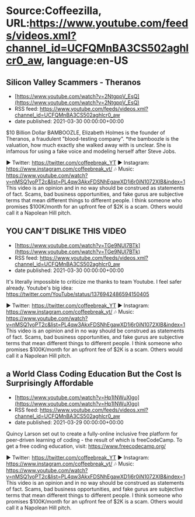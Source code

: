 # Source:Coffeezilla, URL:https://www.youtube.com/feeds/videos.xml?channel_id=UCFQMnBA3CS502aghlcr0_aw, language:en-US

## Silicon Valley Scammers - Theranos
 - [https://www.youtube.com/watch?v=2NtgppV_EsQ](https://www.youtube.com/watch?v=2NtgppV_EsQ)
 - RSS feed: https://www.youtube.com/feeds/videos.xml?channel_id=UCFQMnBA3CS502aghlcr0_aw
 - date published: 2021-03-30 00:00:00+00:00

$10 Billion Dollar BAMBOOZLE, Elizabeth Holmes is the founder of Theranos, a fraudulent "blood-testing company". 
*the bamboozle is the valuation, how much exactly she walked away with is unclear. She is infamous for using a fake voice and modeling herself after Steve Jobs. 

► Twitter: https://twitter.com/coffeebreak_YT
► Instagram: https://www.instagram.com/coffeebreak_yt/
🎶 Music: https://www.youtube.com/watch?v=nMSQ1yoPT2c&list=PL4qw3AkxFDSNhEgawXD1j6r0iN1072XIB&index=1
This video is an opinion and in no way should be construed as statements of fact. Scams, bad business opportunities, and fake gurus are subjective terms that mean different things to different people. I think someone who promises $100K/month for an upfront fee of $2K is a scam. Others would call it a Napolean Hill pitch.

## YOU CAN'T DISLIKE THIS VIDEO
 - [https://www.youtube.com/watch?v=TGe9NUI7BTk](https://www.youtube.com/watch?v=TGe9NUI7BTk)
 - RSS feed: https://www.youtube.com/feeds/videos.xml?channel_id=UCFQMnBA3CS502aghlcr0_aw
 - date published: 2021-03-30 00:00:00+00:00

It's literally impossible to criticize me thanks to team Youtube.  I feel safer already.
Youtube's big idea: https://twitter.com/YouTube/status/1376942486594150405

► Twitter: https://twitter.com/coffeebreak_YT
► Instagram: https://www.instagram.com/coffeebreak_yt/
🎶 Music: https://www.youtube.com/watch?v=nMSQ1yoPT2c&list=PL4qw3AkxFDSNhEgawXD1j6r0iN1072XIB&index=1
This video is an opinion and in no way should be construed as statements of fact. Scams, bad business opportunities, and fake gurus are subjective terms that mean different things to different people. I think someone who promises $100K/month for an upfront fee of $2K is a scam. Others would call it a Napolean Hill pitch.

## a World Class Coding Education But the Cost Is Surprisingly Affordable
 - [https://www.youtube.com/watch?v=Hp1INWuXIgo](https://www.youtube.com/watch?v=Hp1INWuXIgo)
 - RSS feed: https://www.youtube.com/feeds/videos.xml?channel_id=UCFQMnBA3CS502aghlcr0_aw
 - date published: 2021-03-29 00:00:00+00:00

Quincy Larson set out to create a fully-online inclusive free platform for peer-driven learning of coding - the result of which is freeCodeCamp. 
To get a free coding education, visit: https://www.freecodecamp.org/

► Twitter: https://twitter.com/coffeebreak_YT
► Instagram: https://www.instagram.com/coffeebreak_yt/
🎶 Music: https://www.youtube.com/watch?v=nMSQ1yoPT2c&list=PL4qw3AkxFDSNhEgawXD1j6r0iN1072XIB&index=1
This video is an opinion and in no way should be construed as statements of fact. Scams, bad business opportunities, and fake gurus are subjective terms that mean different things to different people. I think someone who promises $100K/month for an upfront fee of $2K is a scam. Others would call it a Napolean Hill pitch.

